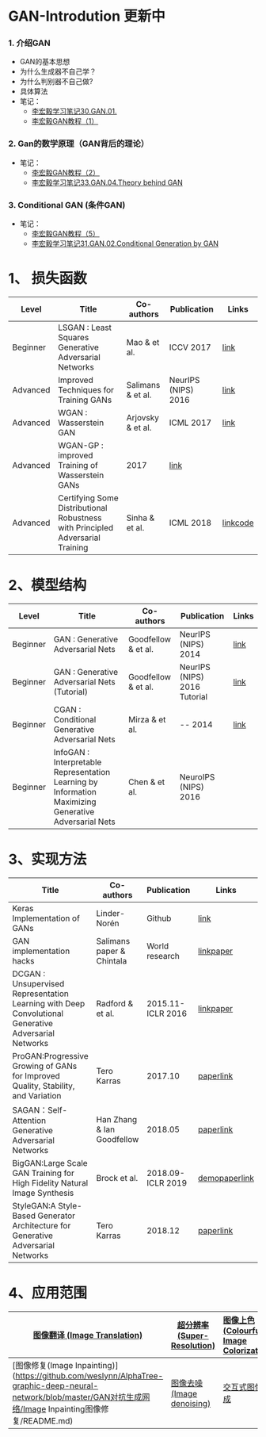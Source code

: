 # GAN-Introdution 更新中
### 1. 介绍GAN

- GAN的基本思想
- 为什么生成器不自己学？
- 为什么判别器不自己做?
- 具体算法 
- 笔记：
  + [李宏毅学习笔记30.GAN.01.](https://blog.csdn.net/oldmao_2001/article/details/105887797)
  + [李宏毅GAN教程（1）](https://zhuanlan.zhihu.com/p/57174645)

### 2. Gan的数学原理（GAN背后的理论）

- 笔记：
  + [李宏毅GAN教程（2）](https://zhuanlan.zhihu.com/p/57184819)
  + [李宏毅学习笔记33.GAN.04.Theory behind GAN](https://blog.csdn.net/oldmao_2001/article/details/105918115)

### 3. Conditional GAN (条件GAN)

- 笔记：
  + [李宏毅GAN教程（5）](https://zhuanlan.zhihu.com/p/57308383)
  + [李宏毅学习笔记31.GAN.02.Conditional Generation by GAN](https://blog.csdn.net/oldmao_2001/article/details/105903619)

# 1、 损失函数

| Level    | Title                                                        | Co-authors        | Publication                                    | Links                                                        |
| -------- | ------------------------------------------------------------ | ----------------- | ---------------------------------------------- | ------------------------------------------------------------ |
| Beginner | LSGAN : Least Squares Generative Adversarial Networks        | Mao & et al.      | ICCV 2017                                      | [link](https://ieeexplore.ieee.org/document/8237566)         |
| Advanced | Improved Techniques for Training GANs                        | Salimans & et al. | NeurIPS (NIPS) 2016                            | [link](https://ceit.aut.ac.ir/http://papers.nips.cc/paper/6125-improved-techniques-for-training-gans.pdf) |
| Advanced | WGAN : Wasserstein GAN                                       | Arjovsky & et al. | ICML 2017                                      | [link](http://proceedings.mlr.press/v70/arjovsky17a/arjovsky17a.pdf) |
| Advanced | WGAN-GP : improved Training of Wasserstein GANs              | 2017              | [link](https://arxiv.org/pdf/1704.00028v3.pdf) |                                                              |
| Advanced | Certifying Some Distributional Robustness with Principled Adversarial Training | Sinha & et al.    | ICML 2018                                      | [link](https://arxiv.org/pdf/1710.10571.pdf)[code](https://github.com/duchi-lab/certifiable-distributional-robustness) |

# 2、模型结构

| Level    | Title                                                        | Co-authors          | Publication                  | Links                                                        |
| -------- | ------------------------------------------------------------ | ------------------- | ---------------------------- | ------------------------------------------------------------ |
| Beginner | GAN : Generative Adversarial Nets                            | Goodfellow & et al. | NeurIPS (NIPS) 2014          | [link](https://papers.nips.cc/paper/5423-generative-adversarial-nets.pdf) |
| Beginner | GAN : Generative Adversarial Nets (Tutorial)                 | Goodfellow & et al. | NeurIPS (NIPS) 2016 Tutorial | [link](https://arxiv.org/pdf/1701.00160.pdf)                 |
| Beginner | CGAN : Conditional Generative Adversarial Nets               | Mirza & et al.      | -- 2014                      | [link](https://gist.github.com/shagunsodhani/5d726334de3014defeeb701099a3b4b3) |
| Beginner | InfoGAN : Interpretable Representation Learning by Information Maximizing Generative Adversarial Nets | Chen & et al.       | NeuroIPS (NIPS) 2016         |                                                              |


# 3、实现方法

| Title                                                        | Co-authors                 | Publication       | Links                                                        | size            | FID/IS      |
| ------------------------------------------------------------ | -------------------------- | ----------------- | ------------------------------------------------------------ | --------------- | ----------- |
| Keras Implementation of GANs                                 | Linder-Norén               | Github            | [link](https://github.com/eriklindernoren/Keras-GAN)         |                 |             |
| GAN implementation hacks                                     | Salimans paper & Chintala  | World research    | [link](https://github.com/soumith/ganhacks)[paper](https://ceit.aut.ac.ir/~khalooei/tutorials/gan/#gan-hack-paper-2016) |                 |             |
| DCGAN : Unsupervised Representation Learning with Deep Convolutional Generative Adversarial Networks | Radford & et al.           | 2015.11-ICLR 2016 | [link](https://github.com/carpedm20/DCGAN-tensorflow)[paper](https://arxiv.org/pdf/1511.06434.pdf) | 64x64 human     |             |
| ProGAN:Progressive Growing of GANs for Improved Quality, Stability, and Variation | Tero Karras                | 2017.10           | [paper](https://arxiv.org/pdf/1710.10196.pdf)[link](https://github.com/tkarras/progressive_growing_of_gans) | 1024x1024 human | 8.04        |
| SAGAN：Self-Attention Generative Adversarial Networks        | Han Zhang & Ian Goodfellow | 2018.05           | [paper](https://arxiv.org/pdf/1805.08318.pdf)[link](https://github.com/taki0112/Self-Attention-GAN-Tensorflow) | 128x128 obj     | 18.65/52.52 |
| BigGAN:Large Scale GAN Training for High Fidelity Natural Image Synthesis | Brock et al.               | 2018.09-ICLR 2019 | [demo](https://tfhub.dev/deepmind/biggan-256)[paper](https://arxiv.org/pdf/1809.11096.pdf)[link](https://github.com/AaronLeong/BigGAN-pytorch) | 512x512 obj     | 9.6/166.3   |
| StyleGAN:A Style-Based Generator Architecture for Generative Adversarial Networks | Tero Karras                | 2018.12           | [paper](https://arxiv.org/pdf/1812.04948.pdf)[link](https://github.com/NVlabs/stylegan) | 1024x1024 human | 4.04        |

# 4、应用范围

| [图像翻译 (Image Translation)](https://github.com/weslynn/AlphaTree-graphic-deep-neural-network/tree/master/GAN对抗生成网络/Image-translation图像翻译) | [超分辨率 (Super-Resolution)](https://github.com/weslynn/AlphaTree-graphic-deep-neural-network/tree/master/GAN对抗生成网络/Super-Resolution超分辨率) | [图像上色(Colourful Image Colorization)](https://github.com/weslynn/AlphaTree-graphic-deep-neural-network/tree/master/GAN对抗生成网络/Colourful-ImageColorization图像上色) |
| ------------------------------------------------------------ | ------------------------------------------------------------ | :----------------------------------------------------------- |
| [图像修复(Image Inpainting)](https://github.com/weslynn/AlphaTree-graphic-deep-neural-network/blob/master/GAN对抗生成网络/Image Inpainting图像修复/README.md) | [图像去噪(Image denoising)](https://github.com/weslynn/AlphaTree-graphic-deep-neural-network/tree/master/GAN对抗生成网络/Image-denoising图像去噪) | [交互式图像生成](https://github.com/weslynn/AlphaTree-graphic-deep-neural-network/tree/master/GAN对抗生成网络/交互式图像生成) |






